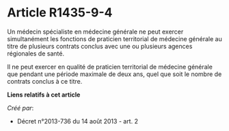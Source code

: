 # Article R1435-9-4

Un médecin spécialiste en médecine générale ne peut exercer simultanément les fonctions de praticien territorial de médecine
générale au titre de plusieurs contrats conclus avec une ou plusieurs agences régionales de santé. 

Il ne peut exercer en qualité de praticien territorial de médecine générale que pendant une période maximale de deux ans,
quel que soit le nombre de contrats conclus à ce titre.

**Liens relatifs à cet article**

_Créé par_:

  - Décret n°2013-736 du 14 août 2013 - art. 2
